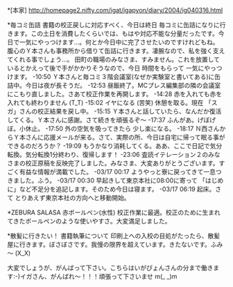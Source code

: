 *[本家]
http://homepage2.nifty.com/igat/igapyon/diary/2004/ig040316.html

*毎コミ缶詰
書籍の校正戻しに対応すべく、今日は終日 毎コミに缶詰になりに行きます。この土日を消費したくらいでは、もはや対応不能な分量だったです。今日で一気にやっつけます…。何とか今日中に完了させたいのですけれどもね。
腹心のＹ本さんも事務所から借りて缶詰に行きます。凄腕なので、私を強く支えてくれる事でしょう…。
田町の職場のみなさま、すみません。これを放置しているとかえって後で手がかかりそうなので、今日 時間をもらって 一気にやっつけます。 
-10:50 Ｙ本さんと毎コミ３階会議室(なぜか実験室と書いてある)に缶詰中。今日は夜が長そうだ。
-12:53 昼飯終了。MCプレス編集部の隣の会議室にこもり直しました。さあて校正作業を再開します。
-14:28 赤を入れても赤を入れても終わりません (T_T)
-15:02 イヤになる (苦笑) 休憩を取る。現在 「スガ」さんの校正結果を戻し中。
-15:15 Ｙ本さんと話していたら、なんだか復活してくる。Ｙ本さんに感謝。さて続きを頑張るぞ～
-17:37 ふんがあ。げぼげぼ。小休止。
-17:50 外の空気を吸ってきたら 少し楽になる。
-18:17 Ｎ西さんからＹ本さんに応援メールが来る。さて、実際の所、今日は自宅に帰って眠る事ができるのだろうか？
-19:09 もうかなり消耗してくる。ああ、ここで日記で気分転換。気分転換1分終わり、復帰します！
-23:06 査読イテレーション２のみなさまの校正原稿を反映完了しました。みなさま、大変ありがとうございます。すごく有益な情報が満載でした。
-03/17 00:17 ようやっと寮に戻ってきて一息つきました。ふう。
-03/17 00:30 早起きして東京本社に08:00に寄って 「はじめに」など不足分を追記します。そのため今日は寝ます。
-03/17 06:19 起床。さて とりあえず東京本社の方向へと移動開始。

*ZEBURA SALASA 赤ボールペン(水性)
校正作業に最適。校正のために生まれてきたボールペンのような使いやすさ。大変満足しました。

*散髪に行きたい！
書籍執筆について 印刷上への入校の目処がたったら、散髪屋に行きます。ぼさぼさです。我慢の限界を超えています。きたないです。ふみ～ (X_X)

大変でしょうが、がんばって下さい。こちらはいがぴょんさんの分まで働きます:-)イガさん、がんばれ～！！！頑張って下さいませ m(_ _)m
